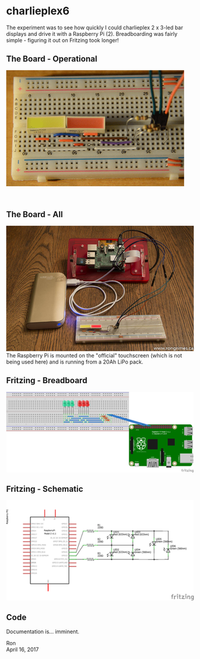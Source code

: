 # charlieplex6

The experiment was to see how quickly I could charlieplex 2 x 3-led bar displays and drive it with a Raspberry Pi (2). Breadboarding was fairly simple - figuring it out on Fritzing took longer!

## The Board - Operational

![ezgif.com-1.gif](https://github.com/rongrimes/charlieplex6/blob/master/images/ezgif.com-1.gif)
  
&nbsp;  

## The Board - All

![Charlieplex6-9907.jpg](https://github.com/rongrimes/charlieplex6/blob/master/images/Charlieplex6-9907.jpg)  
The Raspberry Pi is mounted on the "official" touchscreen (which is not being used here) and is running from a 20Ah LiPo pack.

## Fritzing - Breadboard

![charlieplexing6-3_bb.png](https://github.com/rongrimes/charlieplex6/blob/master/images/charlieplexing6-3_bb.png)

## Fritzing - Schematic

![charlieplexing6-3_schem.png](https://github.com/rongrimes/charlieplex6/blob/master/images/charlieplexing6-3_schem.png)

## Code

Documentation is... imminent.

Ron  
April 16, 2017


